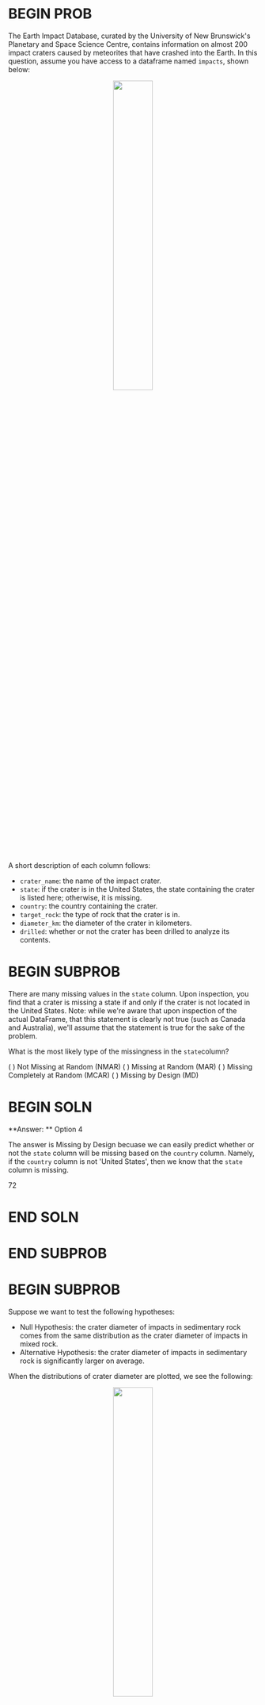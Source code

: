 # BEGIN PROB

The Earth Impact Database, curated by the University of New Brunswick's Planetary and Space Science Centre, contains information on almost 200 impact craters caused by meteorites that have crashed into the Earth.
In this question, assume you have access to a dataframe named `impacts`, shown below:

<center><img src='../assets/images/fa22-final/impacts.png' width=40%></center>

A short description of each column follows:
 - `crater_name`: the name of the impact crater.
 - `state`: if the crater is in the United States, the state containing the crater is listed here; otherwise,
    it is missing.
 - `country`: the country containing the crater.
 - `target_rock`: the type of rock that the crater is in.
 - `diameter_km`: the diameter of the crater in kilometers.
 - `drilled`: whether or not the crater has been drilled to analyze its contents.

# BEGIN SUBPROB

There are many missing values in the `state` column. Upon inspection, you find that a crater is missing a state if and only if the crater is not located in the United States. Note: while we're aware that upon inspection of the actual DataFrame, that this statement is clearly not true (such as Canada and Australia), we'll assume that the statement is true for the sake of the problem.

What is the most likely type of the missingness in the `state`column?

( ) Not Missing at Random (NMAR)
( ) Missing at Random (MAR)
( ) Missing Completely at Random (MCAR)
( ) Missing by Design (MD)

# BEGIN SOLN
**Answer: ** Option 4

The answer is Missing by Design becuase we can easily predict whether or not the `state` column will be missing based on the `country` column. Namely, if the `country` column is not 'United States', then we know that the `state` column is missing.

<average>72</average>

# END SOLN

# END SUBPROB

# BEGIN SUBPROB

Suppose we want to test the following hypotheses:

- Null Hypothesis: the crater diameter of impacts in sedimentary rock comes from the same distribution as the crater diameter of impacts in mixed rock.
- Alternative Hypothesis: the crater diameter of impacts in sedimentary rock is significantly larger on average.

When the distributions of crater diameter are plotted, we see the following:

<center><img src='../assets/images/fa22-final/distributions.png' width=40%></center>

Which one of the following is the best test statistic in this case?

( ) Total Variation Distance (TVD) between the distributions
( ) Kolmogorov-Smirnov (K-S) distance between the distributions
( ) the signed difference between the mean crater diameter of impacts in sedimentary rock, minus the mean crater diameter of impacts in mixed rock
( ) the unsigned (absolute) difference between the mean crater diameter of impacts in sedimentary rock, minus the mean crater diameter of impacts in mixed rock

# BEGIN SOLN
**Answer: ** Option C

K-S Statistic doesn't work well on discrete quantitative variables so we could rule that out. TVD is mainly used with categorical data so we could rule that out (and it's the absolute value so it wouldn't tell us whetehr or not one group is larger than the other group). We used the signed difference between mean crater diameter because we want to see whether or not one group is larger than the other, and unsigned difference between mean crater diameter wouldn't tell us anything about that.  

<average>56</average>

# END SOLN

# END SUBPROB

# BEGIN SUBPROB

Suppose it is observed that some values in the \python{diameter_km} column are missing. To determine if there is an association between this missingness and the values in the `country` column, a permutation test will be performed with the null hypothesis that the distribution of countries when the diameter is missing is the same as the distribution of countries when the diameter is not missing.

Which of the following test statistics should be used?

( ) the Total Variation Distance (TVD) between the distribution of countries when the diameter is missing and the distribution of countries when the diameter is not missing
( ) the Kolmogorov-Smirnov statistic between the distribution of countries when the diameter is missing and the distribution of countries when the diameter is not missing
( ) the signed difference between the mean crater diameter of impacts  where the country is missing, minus the mean crater diameter of impacts where the country is not missing
( ) the unsigned (absolute) difference between the mean crater diameter of impacts where the country is missing, minus the mean crater diameter of impacts where the country is not missing

# BEGIN SOLN
**Answer: ** Option A

Since 'countries' is a categorical variable, TVD would work the best here.

<average>70</average>

# END SOLN

# END SUBPROB

# BEGIN SUBPROB

Suppose the permutation test described in the previous problem fails to reject the null hypothesis. Assuming that NMAR and MD have been ruled out already, what can be said about the missingness in `diameter_km`?

( ) it is MCAR
( ) it is MAR
( ) We cannot say for sure without first testing for an association between the missingness and the other columns besides `country`.

# BEGIN SOLN
**Answer: ** Option C

In order to test whether or not a column is MCAR or MAR, we have to test the missingness of that column against ever other column in order to be conclusive about the missingness mechanism. Thus the answer is Option C.

<average>73</average>

# END SOLN

# END SUBPROB

# BEGIN SUBPROB

Suppose we fill in the missing values in the `diameter_km` column by random sampling. That is, for each missing diameter, we randomly sample from the the set of observed diameters. You may assume that these samples are drawn from the uniform distribution on observed diameters, and
that they are independent.

Assume that it is known that the missingness in the `diameter_km` column is MAR. Which of the following is true about the overall mean of the `diameter_km` column after imputation?

( ) It is likely to be an unbiased estimate of the true mean.
( ) It is likely to be a biased estimate of the true mean.

# BEGIN SOLN
**Answer: ** Option B

Since the missigness mechanism for `diameter_km` is MAR, we know that the missigness depends on some other bias from another column, implying the the observed values are inherently biased. Since we're drawing from a biased sample space, we conclude that we're likely to generate a biased estimate of the true mean.

<average>81</average>

# END SOLN

# END SUBPROB

# END PROB